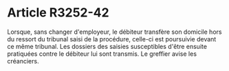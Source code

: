 # Article R3252-42

  
Lorsque, sans changer d'employeur, le débiteur transfère son domicile hors du ressort du tribunal saisi de la procédure, celle-ci est poursuivie devant ce même tribunal. Les dossiers des saisies susceptibles d'être ensuite pratiquées contre le débiteur lui sont transmis. Le greffier avise les créanciers.
